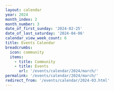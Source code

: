 ```yaml
---
layout: calendar
year: 2024
month_index: 2
month_number: 3
date_of_first_sunday: '2024-02-25'
date_of_last_saturday: '2024-04-06'
calendar_view_week_count: 6
title: Events Calendar
breadcrumbs:
  icon: community
  items:
    - title: Community
    - title: Events
      url: '/events/calendar/2024/march/'
permalink: '/events/calendar/2024/march/'
redirect_from: '/events/calendar/2024-03.html'
---
```

